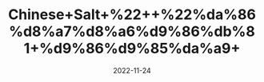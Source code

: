 ---
title: 'Chinese+Salt+%22++%22%da%86%d8%a7%d8%a6%d9%86%db%81+%d9%86%d9%85%da%a9+'
date: '2022-11-24' 
metatag: '' 
inventory: '0' 
draft: false 
# meta description 
shortDescripton: 'Jeno+Moto+%22+Chinen+salt+may+help+lower+blood+sugar+levels+and+protect+against+type+2+diabetes+complications'
description: 'Spices+%d9%85%d8%b5%d8%a7%d9%84%d8%ad%db%92'
longdescription: ''
tags: ''
brand: ''
subCategory: ''
unit: '10 gm-Pk'
sellCount: '0'
featured: False
# product Price
price: '20.0'
# Product Short Description
shortDescription: 'Jeno+Moto+%22+Chinen+salt+may+help+lower+blood+sugar+levels+and+protect+against+type+2+diabetes+complications'
productID: '07B02CCD-523B-ED11-996A-005056B3A416'
type: 'products'
category: 'Spices+%d9%85%d8%b5%d8%a7%d9%84%d8%ad%db%92' 
thumnailproduct: 'https://eraconnect.blob.core.windows.net/product-images/aminsaddiquidawakhana/0d940ccd-fb2a-4f21-a50f-55f9130e36b1.webp' 
images:
  - image: 'https://eraconnect.blob.core.windows.net/product-images/aminsaddiquidawakhana/0d940ccd-fb2a-4f21-a50f-55f9130e36b1.webp'  
Variants:
---